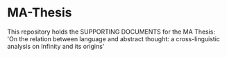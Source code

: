 # MA-Thesis
This repository holds the SUPPORTING DOCUMENTS for the MA Thesis: 'On the relation between language and abstract thought: a cross-linguistic analysis on Infinity and its origins'
